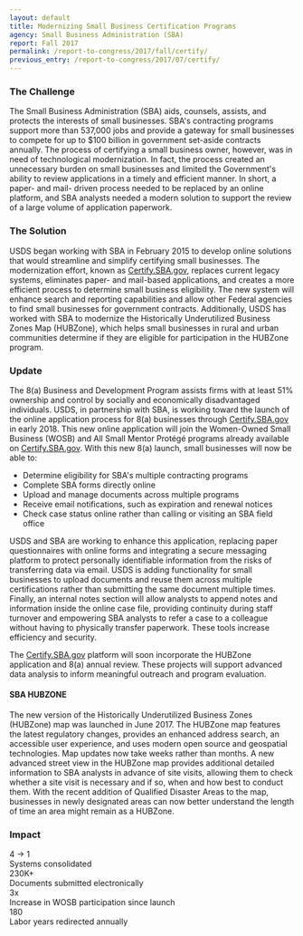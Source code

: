 ```yaml
---
layout: default
title: Modernizing Small Business Certification Programs
agency: Small Business Administration (SBA)
report: Fall 2017
permalink: /report-to-congress/2017/fall/certify/
previous_entry: /report-to-congress/2017/07/certify/
---
```

### The Challenge

The Small Business Administration (SBA) aids, counsels, assists, and protects the interests of small businesses. SBA's contracting programs support more than 537,000 jobs and provide a gateway for small businesses to compete for up to $100 billion in government set-aside contracts annually. The process of certifying a small business owner, however, was in need of technological modernization. In fact, the process created an unnecessary burden on small businesses and limited the Government's ability to review applications in a timely and efficient manner. In short, a paper- and mail- driven process needed to be replaced by an online platform, and SBA analysts needed a modern solution to support the review of a large volume of application paperwork.

### The Solution

USDS began working with SBA in February 2015 to develop online solutions that would streamline and simplify certifying small businesses. The modernization effort, known as [Certify.SBA.gov](https://certify.sba.gov), replaces current legacy systems, eliminates paper- and mail-based applications, and creates a more efficient process to determine small business eligibility. The new system will enhance search and reporting capabilities and allow other Federal agencies to find small businesses for government contracts. Additionally, USDS has worked with SBA to modernize the Historically Underutilized Business Zones Map (HUBZone), which helps small businesses in rural and urban communities determine if they are eligible for participation in the HUBZone program.

### Update

The 8(a) Business and Development Program assists firms with at least 51% ownership and control by socially and economically disadvantaged individuals. USDS, in partnership with SBA, is working toward the launch of the online application process for 8(a) businesses through [Certify.SBA.gov](https://certify.sba.gov) in early 2018. This new online application will join the Women-Owned Small Business (WOSB) and All Small Mentor Protégé programs already available on [Certify.SBA.gov](https://certify.sba.gov). With this new 8(a) launch, small businesses will now be able to:

- Determine eligibility for SBA's multiple contracting programs
- Complete SBA forms directly online
- Upload and manage documents across multiple programs
- Receive email notifications, such as expiration and renewal notices
- Check case status online rather than calling or visiting an SBA field office

USDS and SBA are working to enhance this application, replacing paper questionnaires with online forms and integrating a secure messaging platform to protect personally identifiable information from the risks of transferring data via email. USDS is adding functionality for small businesses to upload documents and reuse them across multiple certifications rather than submitting the same document multiple times. Finally, an internal notes section will allow analysts to append notes and information inside the online case file, providing continuity during staff turnover and empowering SBA analysts to refer a case to a colleague without having to physically transfer paperwork. These tools increase efficiency and security.

The [Certify.SBA.gov](https://certify.sba.gov) platform will soon incorporate the HUBZone application and 8(a) annual review. These projects will support advanced data analysis to inform meaningful outreach and program evaluation.

#### SBA HUBZONE

The new version of the Historically Underutilized Business Zones (HUBZone) map was launched in June 2017. The HUBZone map features the latest regulatory changes, provides an enhanced address search, an accessible user experience, and uses modern open source and geospatial technologies. Map updates now take weeks rather than months. A new advanced street view in the HUBZone map provides additional detailed information to SBA analysts in advance of site visits, allowing them to check whether a site visit is necessary and if so, when and how best to conduct them. With the recent addition of Qualified Disaster Areas to the map, businesses in newly designated areas can now better understand the length of time an area might remain as a HUBZone.


### Impact

<div class="margin-bottom-3">
	<div>
		<span class="text-primary text-bold font-body-3xl">4 &rarr; 1</span>
    </div>
    <div>Systems consolidated</div>
</div>

<div class="margin-bottom-3">
	<div>
		<span class="text-primary text-bold font-body-3xl">230</span><span class="text-primary text-bold font-body-2xl">K</span><span class="text-primary text-bold font-body-3xl">+</span>
    </div>
    <div>Documents submitted electronically</div>
</div>

<div class="margin-bottom-3">
	<div>
		<span class="text-primary text-bold font-body-3xl">3x</span>
    </div>
    <div>Increase in WOSB participation since&nbsp;launch</div>
</div>

<div class="margin-bottom-3">
	<div>
		<span class="text-primary text-bold font-body-3xl">180</span>
    </div>
    <div>Labor years redirected annually</div>
</div>
